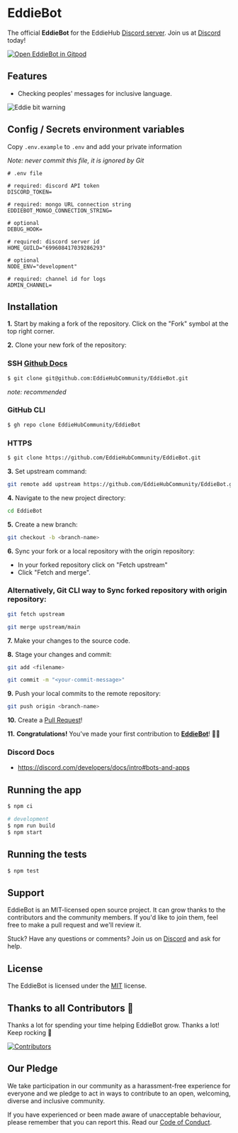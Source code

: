 # EddieBot

The official **EddieBot** for the EddieHub [Discord server](http://discord.eddiehub.org). Join us at [Discord](http://discord.eddiehub.org) today!


<a href="https://gitpod.io/#https://github.com/EddieHubCommunity/EddieBot" target="_blank">
  <img src="https://gitpod.io/button/open-in-gitpod.svg" alt="Open EddieBot in Gitpod">
</a>

## Features

- Checking peoples' messages for inclusive language.

![Eddie bit warning](https://user-images.githubusercontent.com/624760/200577618-af25764f-a9ce-4ce8-a1f2-f8808c682c77.png)

## Config / Secrets environment variables

Copy `.env.example` to `.env` and add your private information

*Note: never commit this file, it is ignored by Git*

```
# .env file

# required: discord API token
DISCORD_TOKEN=

# required: mongo URL connection string
EDDIEBOT_MONGO_CONNECTION_STRING=

# optional
DEBUG_HOOK=

# required: discord server id
HOME_GUILD="699608417039286293"

# optional
NODE_ENV="development"

# required: channel id for logs
ADMIN_CHANNEL=
```

## Installation

**1.** Start by making a fork of the repository. Click on the "Fork" symbol at the top right corner.

**2.** Clone your new fork of the repository:

### SSH  [Github Docs](https://docs.github.com/en/authentication/connecting-to-github-with-ssh)

```bash
$ git clone git@github.com:EddieHubCommunity/EddieBot.git
```

*note: recommended*

### GitHub CLI

```bash
$ gh repo clone EddieHubCommunity/EddieBot
```

### HTTPS

```bash
$ git clone https://github.com/EddieHubCommunity/EddieBot.git
```

**3.** Set upstream command:
```bash
git remote add upstream https://github.com/EddieHubCommunity/EddieBot.git
```

**4.** Navigate to the new project directory:

```bash
cd EddieBot
```

**5.** Create a new branch:
```bash
git checkout -b <branch-name>
```

**6.** Sync your fork or a local repository with the origin repository:
- In your forked repository click on "Fetch upstream"
- Click "Fetch and merge".

### Alternatively, Git CLI way to Sync forked repository with origin repository:
```bash
git fetch upstream
```
```bash
git merge upstream/main
```

**7.** Make your changes to the source code.

**8.** Stage your changes and commit:

```bash
git add <filename>
```

```bash
git commit -m "<your-commit-message>"
```

**9.** Push your local commits to the remote repository:

```bash
git push origin <branch-name>
```

**10.** Create a [Pull Request](https://help.github.com/en/github/collaborating-with-issues-and-pull-requests/creating-a-pull-request)!

**11.** **Congratulations!** You've made your first contribution to [**EddieBot**](https://github.com/EddieHubCommunity/EddieBot/graphs/contributors)! 🙌🏼


### Discord Docs

- https://discord.com/developers/docs/intro#bots-and-apps

## Running the app

```bash
$ npm ci

# development
$ npm run build
$ npm start
```

## Running the tests

```bash
$ npm test
```

## Support

EddieBot is an MIT-licensed open source project. It can grow thanks to the contributors and the community members. If you'd like to join them, feel free to make a pull request and we'll review it.

Stuck? Have any questions or comments? Join us on [Discord](http://discord.eddiehub.org/) and ask for help.

## License

The EddieBot is licensed under the [MIT](https://github.com/EddieHubCommunity/EddieBot/blob/main/LICENSE) license.

## Thanks to all Contributors 💪 

Thanks a lot for spending your time helping EddieBot grow. Thanks a lot! Keep rocking 🍻

[![Contributors](https://contrib.rocks/image?repo=EddieHubCommunity/EddieBot)](https://github.com/EddieHubCommunity/EddieBot/graphs/contributors)

## Our Pledge

We take participation in our community as a harassment-free experience for everyone and we pledge to act in ways to contribute to an open, welcoming, diverse and inclusive community.  

If you have experienced or been made aware of unacceptable behaviour, please remember that you can report this.  Read our [Code of Conduct](https://github.com/EddieHubCommunity/EddieBot/blob/main/CODE_OF_CONDUCT.md).
